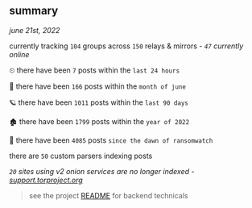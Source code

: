 
## summary
_june 21st, 2022_

currently tracking `104` groups across `150` relays & mirrors - _`47` currently online_

⏲ there have been `7` posts within the `last 24 hours`

🦈 there have been `166` posts within the `month of june`

🪐 there have been `1011` posts within the `last 90 days`

🏚 there have been `1799` posts within the `year of 2022`

🦕 there have been `4085` posts `since the dawn of ransomwatch`

there are `50` custom parsers indexing posts

_`20` sites using v2 onion services are no longer indexed - [support.torproject.org](https://support.torproject.org/onionservices/v2-deprecation/)_

> see the project [README](https://github.com/joshhighet/ransomwatch#ransomwatch--) for backend technicals
